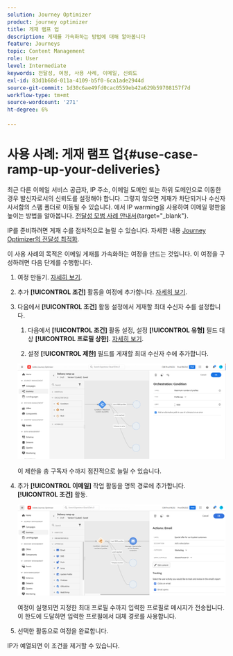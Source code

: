 ```yaml
---
solution: Journey Optimizer
product: journey optimizer
title: 게재 램프 업
description: 게재를 가속화하는 방법에 대해 알아봅니다
feature: Journeys
topic: Content Management
role: User
level: Intermediate
keywords: 전달성, 여정, 사용 사례, 이메일, 신뢰도
exl-id: 83d1b68d-011a-4109-b5f0-6ca1ade2944d
source-git-commit: 1d30c6ae49fd0cac0559eb42a629b59708157f7d
workflow-type: tm+mt
source-wordcount: '271'
ht-degree: 6%

---
```


# 사용 사례: 게재 램프 업{#use-case-ramp-up-your-deliveries}

최근 다른 이메일 서비스 공급자, IP 주소, 이메일 도메인 또는 하위 도메인으로 이동한 경우 발신자로서의 신뢰도를 설정해야 합니다. 그렇지 않으면 게재가 차단되거나 수신자 사서함의 스팸 폴더로 이동될 수 있습니다. 에서 IP warming을 사용하여 이메일 평판을 높이는 방법을 알아봅니다. [전달성 모범 사례 안내서](https://experienceleague.adobe.com/docs/deliverability-learn/deliverability-best-practice-guide/additional-resources/generic-resources/increase-reputation-with-ip-warming.html?lang=ko){target="_blank"}.

IP를 준비하려면 게재 수를 점차적으로 늘릴 수 있습니다. 자세한 내용 [Journey Optimizer의 전달성 최적화](../reports/deliverability.md).

이 사용 사례의 목적은 이메일 게재를 가속화하는 여정을 만드는 것입니다. 이 여정을 구성하려면 다음 단계를 수행합니다.

1. 여정 만들기. [자세히 보기](journey-gs.md).

1. 추가 **[!UICONTROL 조건]** 활동을 여정에 추가합니다. [자세히 보기](condition-activity.md).

1. 다음에서 **[!UICONTROL 조건]** 활동 설정에서 게재할 최대 수신자 수를 설정합니다.

   1. 다음에서 **[!UICONTROL 조건]** 활동 설정, 설정 **[!UICONTROL 유형]** 필드 대상 **[!UICONTROL 프로필 상한]**. [자세히 보기](condition-activity.md#profile_cap).

   1. 설정 **[!UICONTROL 제한]** 필드를 게재할 최대 수신자 수에 추가합니다.

   ![](assets/profile-cap-condition.png)

   이 제한을 총 구독자 수까지 점진적으로 늘릴 수 있습니다.

1. 추가 **[!UICONTROL 이메일]** 작업 활동을 명목 경로에 추가합니다. **[!UICONTROL 조건]** 활동.

   ![](assets/ramp-up-deliveries-message.png)

   여정이 실행되면 지정한 최대 프로필 수까지 입력한 프로필로 메시지가 전송됩니다. 이 한도에 도달하면 입력한 프로필에서 대체 경로를 사용합니다.

1. 선택한 활동으로 여정을 완료합니다.

IP가 예열되면 이 조건을 제거할 수 있습니다.

